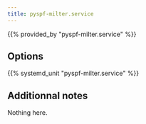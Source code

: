 ```yaml
---
title: pyspf-milter.service
---
```


{{% provided_by "pyspf-milter.service" %}}

## Options

{{% systemd_unit "pyspf-milter.service" %}}

## Additionnal notes

Nothing here.